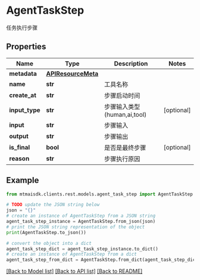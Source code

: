 # AgentTaskStep

任务执行步骤

## Properties

Name | Type | Description | Notes
------------ | ------------- | ------------- | -------------
**metadata** | [**APIResourceMeta**](APIResourceMeta.md) |  | 
**name** | **str** | 工具名称 | 
**create_at** | **str** | 步骤启动时间 | 
**input_type** | **str** | 步骤输入类型(human,ai,tool) | [optional] 
**input** | **str** | 步骤输入 | 
**output** | **str** | 步骤输出 | 
**is_final** | **bool** | 是否是最终步骤 | [optional] 
**reason** | **str** | 步骤执行原因 | 

## Example

```python
from mtmaisdk.clients.rest.models.agent_task_step import AgentTaskStep

# TODO update the JSON string below
json = "{}"
# create an instance of AgentTaskStep from a JSON string
agent_task_step_instance = AgentTaskStep.from_json(json)
# print the JSON string representation of the object
print(AgentTaskStep.to_json())

# convert the object into a dict
agent_task_step_dict = agent_task_step_instance.to_dict()
# create an instance of AgentTaskStep from a dict
agent_task_step_from_dict = AgentTaskStep.from_dict(agent_task_step_dict)
```
[[Back to Model list]](../README.md#documentation-for-models) [[Back to API list]](../README.md#documentation-for-api-endpoints) [[Back to README]](../README.md)


